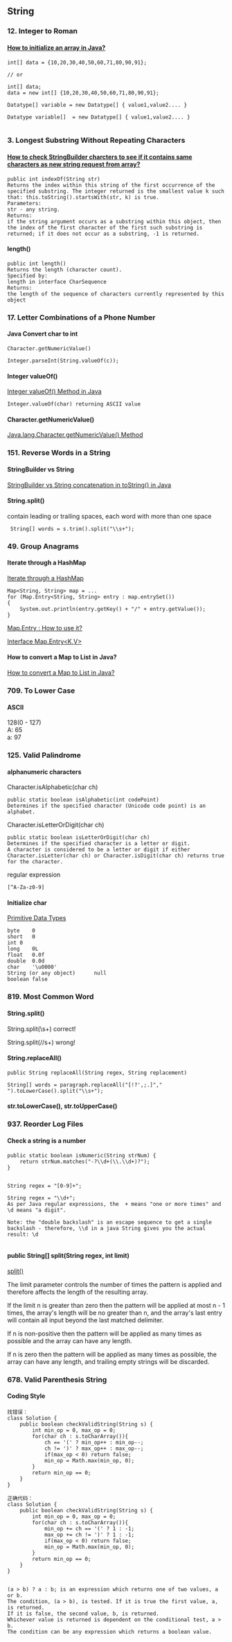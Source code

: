 ## String

### 12. Integer to Roman
#### [How to initialize an array in Java?](https://stackoverflow.com/questions/1938101/how-to-initialize-an-array-in-java)   
```
int[] data = {10,20,30,40,50,60,71,80,90,91};

// or

int[] data;
data = new int[] {10,20,30,40,50,60,71,80,90,91};

Datatype[] variable = new Datatype[] { value1,value2.... }

Datatype variable[]  = new Datatype[] { value1,value2.... }
 
```   

### 3. Longest Substring Without Repeating Characters
#### [How to check StringBuilder charcters to see if it contains same characters as new string request from array?](https://stackoverflow.com/questions/3202861/java-how-to-check-stringbuilder-charcters-to-see-if-it-contains-same-characters) 
```
public int indexOf(String str)
Returns the index within this string of the first occurrence of the specified substring. The integer returned is the smallest value k such that: this.toString().startsWith(str, k) is true.
Parameters:
str - any string.
Returns:
if the string argument occurs as a substring within this object, then the index of the first character of the first such substring is returned; if it does not occur as a substring, -1 is returned.
```   
#### length()
```
public int length()
Returns the length (character count).
Specified by:
length in interface CharSequence
Returns:
the length of the sequence of characters currently represented by this object
```   

### 17. Letter Combinations of a Phone Number
#### Java Convert char to int
```
Character.getNumericValue()

Integer.parseInt(String.valueOf(c)); 

```   
#### Integer valueOf()
[Integer valueOf() Method in Java](https://www.geeksforgeeks.org/integer-valueof-method-in-java/)   
```
Integer.valueOf(char) returning ASCII value
```    



#### Character.getNumericValue()
[Java.lang.Character.getNumericValue() Method](https://www.tutorialspoint.com/java/lang/character_getnumericvalue.htm)   



### 151. Reverse Words in a String
#### StringBuilder vs String
[StringBuilder vs String concatenation in toString() in Java](https://stackoverflow.com/questions/1532461/stringbuilder-vs-string-concatenation-in-tostring-in-java)    

#### String.split()
contain leading or trailing spaces, each word with more than one space
```
 String[] words = s.trim().split("\\s+");
```  


### 49. Group Anagrams
#### Iterate through a HashMap
[Iterate through a HashMap](https://stackoverflow.com/questions/1066589/iterate-through-a-hashmap)   
```
Map<String, String> map = ...
for (Map.Entry<String, String> entry : map.entrySet())
{
    System.out.println(entry.getKey() + "/" + entry.getValue());
}
```

[Map.Entry : How to use it?](https://stackoverflow.com/questions/8689725/map-entry-how-to-use-it)     
    
    

[Interface Map.Entry<K,V>](https://docs.oracle.com/javase/7/docs/api/java/util/Map.Entry.html)   


#### How to convert a Map to List in Java?
[How to convert a Map to List in Java?](https://stackoverflow.com/questions/1026723/how-to-convert-a-map-to-list-in-java)   


### 709. To Lower Case
#### ASCII 
128(0 - 127)   
A: 65  
a: 97

### 125. Valid Palindrome
#### alphanumeric characters
Character.isAlphabetic(char ch)   
```
public static boolean isAlphabetic(int codePoint)
Determines if the specified character (Unicode code point) is an alphabet.
```     

Character.isLetterOrDigit(char ch)   
```
public static boolean isLetterOrDigit(char ch)
Determines if the specified character is a letter or digit.
A character is considered to be a letter or digit if either Character.isLetter(char ch) or Character.isDigit(char ch) returns true for the character.

```   

regular expression   
```
[^A-Za-z0-9]
```   

#### Initialize char
[Primitive Data Types](https://docs.oracle.com/javase/tutorial/java/nutsandbolts/datatypes.html)     
```
byte	0
short	0
int	0
long	0L
float	0.0f
double	0.0d
char	'\u0000'
String (or any object)  	null
boolean	false
```

### 819. Most Common Word
#### String.split()
String.split(\\s+) correct!

String.split(//s+) wrong!    

#### String.replaceAll()
```
public String replaceAll(String regex, String replacement)

String[] words = paragraph.replaceAll("[!?',;.]"," ").toLowerCase().split("\\s+");
```   

#### str.toLowerCase(), str.toUpperCase()   


### 937. Reorder Log Files
#### Check a string is a number
```
public static boolean isNumeric(String strNum) {
    return strNum.matches("-?\\d+(\\.\\d+)?");
}


String regex = "[0-9]+";

String regex = "\\d+";
As per Java regular expressions, the  + means "one or more times" and \d means "a digit".

Note: the "double backslash" is an escape sequence to get a single backslash - therefore, \\d in a java String gives you the actual result: \d  


```   

#### public String[] split(String regex, int limit)
[split()](https://docs.oracle.com/javase/7/docs/api/java/lang/String.html#split(java.lang.String,%20int))   

The limit parameter controls the number of times the pattern is applied and therefore affects the length of the resulting array.     


If the limit n is greater than zero then the pattern will be applied at most n - 1 times, 
the array's length will be no greater than n, and the array's last entry will contain all input beyond the last matched delimiter.   


If n is non-positive then the pattern will be applied as many times as possible and the array can have any length.    


If n is zero then the pattern will be applied as many times as possible, the array can have any length, and trailing empty strings will be discarded.    


### 678. Valid Parenthesis String
#### Coding Style
```
找错误：
class Solution {
    public boolean checkValidString(String s) {
        int min_op = 0, max_op = 0;
        for(char ch : s.toCharArray()){
            ch == '(' ? min_op++ : min_op--;
            ch != ')' ? max_op++ : max_op--;
            if(max_op < 0) return false;
            min_op = Math.max(min_op, 0);
        }
        return min_op == 0;
    }
}

正确代码：
class Solution {
    public boolean checkValidString(String s) {
        int min_op = 0, max_op = 0;
        for(char ch : s.toCharArray()){
            min_op += ch == '(' ? 1 : -1;
            max_op += ch != ')' ? 1 : -1;
            if(max_op < 0) return false;
            min_op = Math.max(min_op, 0);
        }
        return min_op == 0;
    }
}


(a > b) ? a : b; is an expression which returns one of two values, a or b. 
The condition, (a > b), is tested. If it is true the first value, a, is returned. 
If it is false, the second value, b, is returned. 
Whichever value is returned is dependent on the conditional test, a > b. 
The condition can be any expression which returns a boolean value.
```
